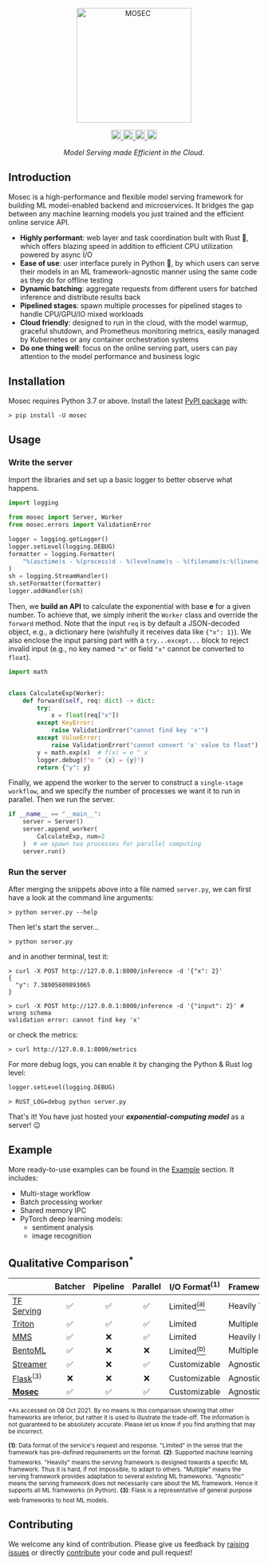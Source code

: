 <p align="center">
  <img src="https://user-images.githubusercontent.com/38581401/134487662-49733d45-2ba0-4c19-aa07-1f43fd35c453.png" height="230" alt="MOSEC" />
</p>

<p align="center">
  <a href="https://pypi.org/project/mosec/">
      <img src="https://badge.fury.io/py/mosec.svg" alt="PyPI version" height="20">
  </a>
  <a href="https://pepy.tech/project/mosec">
      <img src="https://pepy.tech/badge/mosec/month" alt="PyPi Downloads" height="20">
  </a>
  <a href="https://tldrlegal.com/license/apache-license-2.0-(apache-2.0)">
      <img src="https://img.shields.io/github/license/mosecorg/mosec" alt="License" height="20">
  </a>
  <a href="https://github.com/mosecorg/mosec/actions/workflows/check.yml?query=workflow%3A%22lint+and+test%22+branch%3Amain">
      <img src="https://github.com/mosecorg/mosec/actions/workflows/check.yml/badge.svg?branch=main" alt="Check status" height="20">
  </a>
</p>

<p align="center">
  <i>Model Serving made Efficient in the Cloud.</i>
</p>

## Introduction

Mosec is a high-performance and flexible model serving framework for building ML model-enabled backend and microservices. It bridges the gap between any machine learning models you just trained and the efficient online service API.

- **Highly performant**: web layer and task coordination built with Rust 🦀, which offers blazing speed in addition to efficient CPU utilization powered by async I/O
- **Ease of use**: user interface purely in Python 🐍, by which users can serve their models in an ML framework-agnostic manner using the same code as they do for offline testing
- **Dynamic batching**: aggregate requests from different users for batched inference and distribute results back
- **Pipelined stages**: spawn multiple processes for pipelined stages to handle CPU/GPU/IO mixed workloads
- **Cloud friendly**: designed to run in the cloud, with the model warmup, graceful shutdown, and Prometheus monitoring metrics, easily managed by Kubernetes or any container orchestration systems
- **Do one thing well**: focus on the online serving part, users can pay attention to the model performance and business logic

## Installation

Mosec requires Python 3.7 or above. Install the latest [PyPI package](https://pypi.org/project/mosec/) with:

```shell
> pip install -U mosec
```

## Usage

### Write the server

Import the libraries and set up a basic logger to better observe what happens.

```python
import logging

from mosec import Server, Worker
from mosec.errors import ValidationError

logger = logging.getLogger()
logger.setLevel(logging.DEBUG)
formatter = logging.Formatter(
    "%(asctime)s - %(process)d - %(levelname)s - %(filename)s:%(lineno)s - %(message)s"
)
sh = logging.StreamHandler()
sh.setFormatter(formatter)
logger.addHandler(sh)
```

Then, we **build an API** to calculate the exponential with base **e** for a given number. To achieve that, we simply inherit the `Worker` class and override the `forward` method. Note that the input `req` is by default a JSON-decoded object, e.g., a dictionary here (wishfully it receives data like `{"x": 1}`). We also enclose the input parsing part with a `try...except...` block to reject invalid input (e.g., no key named `"x"` or field `"x"` cannot be converted to `float`).

```python
import math


class CalculateExp(Worker):
    def forward(self, req: dict) -> dict:
        try:
            x = float(req["x"])
        except KeyError:
            raise ValidationError("cannot find key 'x'")
        except ValueError:
            raise ValidationError("cannot convert 'x' value to float")
        y = math.exp(x)  # f(x) = e ^ x
        logger.debug(f"e ^ {x} = {y}")
        return {"y": y}
```

Finally, we append the worker to the server to construct a `single-stage workflow`, and we specify the number of processes we want it to run in parallel. Then we run the server.

```python
if __name__ == "__main__":
    server = Server()
    server.append_worker(
        CalculateExp, num=2
    )  # we spawn two processes for parallel computing
    server.run()

```

### Run the server

After merging the snippets above into a file named `server.py`, we can first have a look at the command line arguments:

```shell
> python server.py --help
```

Then let's start the server...

```shell
> python server.py
```

and in another terminal, test it:

```console
> curl -X POST http://127.0.0.1:8000/inference -d '{"x": 2}'
{
  "y": 7.38905609893065
}

> curl -X POST http://127.0.0.1:8000/inference -d '{"input": 2}' # wrong schema
validation error: cannot find key 'x'
```

or check the metrics:

```shell
> curl http://127.0.0.1:8000/metrics
```

For more debug logs, you can enable it by changing the Python & Rust log level:

```python
logger.setLevel(logging.DEBUG)
```

```shell
> RUST_LOG=debug python server.py
```

That's it! You have just hosted your **_exponential-computing model_** as a server! 😉

## Example

More ready-to-use examples can be found in the [Example](https://mosecorg.github.io/mosec/example) section. It includes:

- Multi-stage workflow
- Batch processing worker
- Shared memory IPC
- PyTorch deep learning models:
  - sentiment analysis
  - image recognition

## Qualitative Comparison<sup>\*</sup>

|                                                             | Batcher | Pipeline | Parallel | I/O Format<sup>(1)</sup>                                                                                                                    | Framework<sup>(2)</sup> | Backend | Activity                                                                      |
| ----------------------------------------------------------- | :-----: | :------: | :------: | ------------------------------------------------------------------------------------------------------------------------------------------- | ----------------------- | ------- | ----------------------------------------------------------------------------- |
| [TF Serving](https://github.com/tensorflow/serving)         |    ✅    |    ✅     |    ✅     | Limited<a href="https://github.com/tensorflow/serving/blob/master/tensorflow_serving/g3doc/api_rest.md#request-format-1"><sup>(a)</sup></a> | Heavily TF              | C++     | ![](https://img.shields.io/github/last-commit/tensorflow/serving)             |
| [Triton](https://github.com/triton-inference-server/server) |    ✅    |    ✅     |    ✅     | Limited                                                                                                                                     | Multiple                | C++     | ![](https://img.shields.io/github/last-commit/triton-inference-server/server) |
| [MMS](https://github.com/awslabs/multi-model-server)        |    ✅    |    ❌     |    ✅     | Limited                                                                                                                                     | Heavily MX              | Java    | ![](https://img.shields.io/github/last-commit/awslabs/multi-model-server)     |
| [BentoML](https://github.com/bentoml/BentoML)               |    ✅    |    ❌     |    ❌     | Limited<a href="https://docs.bentoml.org/en/latest/concepts.html#api-function-return-value"><sup>(b)</sup></a>                              | Multiple                | Python  | ![](https://img.shields.io/github/last-commit/bentoml/BentoML)                |
| [Streamer](https://github.com/ShannonAI/service-streamer)   |    ✅    |    ❌     |    ✅     | Customizable                                                                                                                                | Agnostic                | Python  | ![](https://img.shields.io/github/last-commit/ShannonAI/service-streamer)     |
| [Flask](https://github.com/pallets/flask)<sup>(3)</sup>     |    ❌    |    ❌     |    ❌     | Customizable                                                                                                                                | Agnostic                | Python  | ![](https://img.shields.io/github/last-commit/pallets/flask)                  |
| **[Mosec](https://github.com/mosecorg/mosec)**              |    ✅    |    ✅     |    ✅     | Customizable                                                                                                                                | Agnostic                | Rust    | ![](https://img.shields.io/github/last-commit/mosecorg/mosec)                 |


<sup>\*As accessed on 08 Oct 2021. By no means is this comparison showing that other frameworks are inferior, but rather it is used to illustrate the trade-off. The information is not guaranteed to be absolutely accurate. Please let us know if you find anything that may be incorrect.</sup>

<sup>**(1)**: Data format of the service's request and response. "Limited" in the sense that the framework has pre-defined requirements on the format.</sup>
<sup>**(2)**: Supported machine learning frameworks. "Heavily" means the serving framework is designed towards a specific ML framework. Thus it is hard, if not impossible, to adapt to others. "Multiple" means the serving framework provides adaptation to several existing ML frameworks. "Agnostic" means the serving framework does not necessarily care about the ML framework. Hence it supports all ML frameworks (in Python).</sup>
<sup>**(3)**: Flask is a representative of general purpose web frameworks to host ML models.</sup>

## Contributing

We welcome any kind of contribution. Please give us feedback by [raising issues](https://github.com/mosecorg/mosec/issues/new/choose) or directly [contribute](https://mosecorg.github.io/mosec/contributing) your code and pull request!
